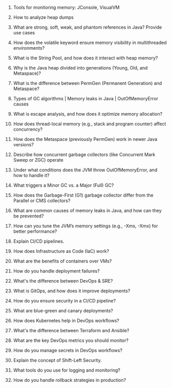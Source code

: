 1. Tools for monitoring memory: JConsole, VisualVM
2. How to analyze heap dumps
3. What are strong, soft, weak, and phantom references in Java? Provide use cases
4. How does the volatile keyword ensure memory visibility in multithreaded environments?
5. What is the String Pool, and how does it interact with heap memory?
6. Why is the Java heap divided into generations (Young, Old, and Metaspace)?
7. What is the difference between PermGen (Permanent Generation) and Metaspace?
8. Types of GC algorithms | Memory leaks in Java | OutOfMemoryError causes
9. What is escape analysis, and how does it optimize memory allocation?
10. How does thread-local memory (e.g., stack and program counter) affect concurrency?
11. How does the Metaspace (previously PermGen) work in newer Java versions?
12. Describe how concurrent garbage collectors (like Concurrent Mark Sweep or ZGC) operate
13. Under what conditions does the JVM throw OutOfMemoryError, and how to handle it?
14. What triggers a Minor GC vs. a Major (Full) GC?
15. How does the Garbage-First (G1) garbage collector differ from the Parallel or CMS collectors?
16. What are common causes of memory leaks in Java, and how can they be prevented?
17. How can you tune the JVM’s memory settings (e.g., -Xms, -Xmx) for better performance?

18. Explain CI/CD pipelines.
19. How does Infrastructure as Code (IaC) work?
20. What are the benefits of containers over VMs?
21. How do you handle deployment failures?
22. What's the difference between DevOps & SRE?
23. What is GitOps, and how does it improve deployments?
24. How do you ensure security in a CI/CD pipeline?
25. What are blue-green and canary deployments?
26. How does Kubernetes help in DevOps workflows?
27. What's the difference between Terraform and Ansible?
28. What are the key DevOps metrics you should monitor?
29. How do you manage secrets in DevOps workflows?
30. Explain the concept of Shift-Left Security.
31. What tools do you use for logging and monitoring?
32. How do you handle rollback strategies in production?